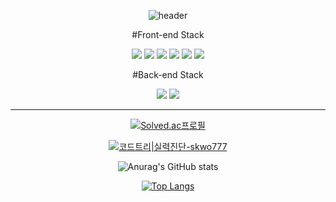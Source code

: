 <div align="center">

  ![header](https://capsule-render.vercel.app/api?type=slice&color=auto&height=300&section=header&text=I'm%20Hojin&fontSize=90)

#Front-end Stack

<img src="https://img.shields.io/badge/html5-E34F26?style=flat&logo=html5&logoColor=white"/> <img src="https://img.shields.io/badge/css3-1572B6?style=flat&logo=css3&logoColor=white"/>
<img src="https://img.shields.io/badge/javascript-F7DF1E?style=flat&logo=javascript&logoColor=white"/>
<img src="https://img.shields.io/badge/vue.js-4FC08D?style=flat&logo=vuedotjs&logoColor=white"/>
<img src="https://img.shields.io/badge/react-61DAFB?style=flat&logo=react&logoColor=white"/>
<img src="https://img.shields.io/badge/TypeScript-3178C6?style=flat&logo=TypeScript&logoColor=white"/>

#Back-end Stack

<img src="https://img.shields.io/badge/Java-437291?style=flat&logo=openjdk&logoColor=white"/>

<img src="https://img.shields.io/badge/spring-6DB33F?style=flat&logo=spring&logoColor=white"/>

<hr>
  
[![Solved.ac프로필](http://mazassumnida.wtf/api/v2/generate_badge?boj=skwo777)](https://solved.ac/skwo777)

[![코드트리|실력진단-skwo777](https://banner.codetree.ai/v1/banner/skwo777)](https://www.codetree.ai/profiles/skwo777)

![Anurag's GitHub stats](https://github-readme-stats.vercel.app/api?username=HJ-dp&show_icons=true&theme=radical)

[![Top Langs](https://github-readme-stats.vercel.app/api/top-langs/?username=HJ-dp&layout=compact)](https://github.com/HJ-dp/github-readme-stats)
</div>

<!--
**HJ-dp/HJ-dp** is a ✨ _special_ ✨ repository because its `README.md` (this file) appears on your GitHub profile.

Here are some ideas to get you started:

- 🔭 I’m currently working on ...
- 🌱 I’m currently learning ...
- 👯 I’m looking to collaborate on ...
- 🤔 I’m looking for help with ...
- 💬 Ask me about ...
- 📫 How to reach me: ...
- 😄 Pronouns: ...
- ⚡ Fun fact: ...
-->
